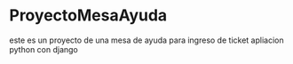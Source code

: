 # ProyectoMesaAyuda
este es un proyecto de una mesa de ayuda para ingreso de ticket apliacion python con django
